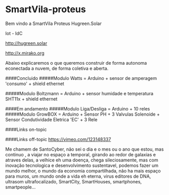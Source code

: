 # SmartVila-proteus

Bem vindo a SmartVila Proteus Hugreen.Solar

Iot - IdC

http://hugreen.solar

http://x.mirako.org


Abaixo explicaremos o que queremos construir de forma autonoma econectada a nuvem, de forma coletiva e aberta.

####Concluido
#####Modulo Watts = Arduino + sensor de amperagem 'consumo' + shield ethernet

#####Modulo Boltzmann = Arduino + sensor humidade e temperatura SHT11x + shield ethernet

####Em andamento
#####Modulo Liga/Desliga = Arduino + 10 reles 
#####Modulo GrowBOX = Arduino + Sensor PH + 3 Valvulas Solenoide + Sensor Condutividade Eletrica 'EC' + 3 Rele

####Links on-topic

####Links off-topic
https://vimeo.com/123148337




Me chamem de SantoCyber, não sei o dia e o mes ou o ano que estou, mas continuo , a viajar no espaço a temporal, girando ao redor de galaxias e atraves delas, a velhice eh uma doença, chega sileciosamente, mas com inovação tecnologica e desenvolvimento sustentavel, podemos fazer um mundo melhor, o mundo da economia compartilhada, não ha mais espaço para muros, um mundo onde a vida eh eterna, virus editores de DNA, ultrasom ultrafocalizado, SmartCity, SmartHouses, smartphones, smartpeople... 
